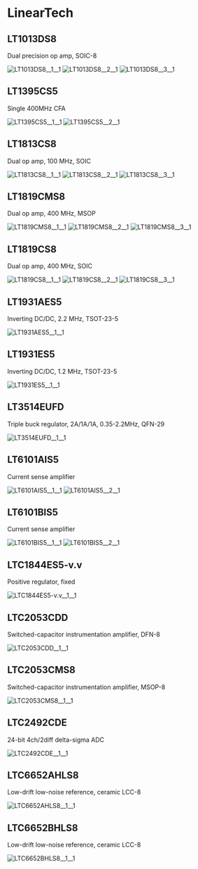 # LinearTech

## LT1013DS8
Dual precision op amp, SOIC-8

![LT1013DS8__1__1](images/LinearTech__LT1013DS8__1__1.png?raw=true) 
![LT1013DS8__2__1](images/LinearTech__LT1013DS8__2__1.png?raw=true) 
![LT1013DS8__3__1](images/LinearTech__LT1013DS8__3__1.png?raw=true) 

## LT1395CS5
Single 400MHz CFA

![LT1395CS5__1__1](images/LinearTech__LT1395CS5__1__1.png?raw=true) 
![LT1395CS5__2__1](images/LinearTech__LT1395CS5__2__1.png?raw=true) 

## LT1813CS8
Dual op amp, 100 MHz, SOIC

![LT1813CS8__1__1](images/LinearTech__LT1813CS8__1__1.png?raw=true) 
![LT1813CS8__2__1](images/LinearTech__LT1813CS8__2__1.png?raw=true) 
![LT1813CS8__3__1](images/LinearTech__LT1813CS8__3__1.png?raw=true) 

## LT1819CMS8
Dual op amp, 400 MHz, MSOP

![LT1819CMS8__1__1](images/LinearTech__LT1819CMS8__1__1.png?raw=true) 
![LT1819CMS8__2__1](images/LinearTech__LT1819CMS8__2__1.png?raw=true) 
![LT1819CMS8__3__1](images/LinearTech__LT1819CMS8__3__1.png?raw=true) 

## LT1819CS8
Dual op amp, 400 MHz, SOIC

![LT1819CS8__1__1](images/LinearTech__LT1819CS8__1__1.png?raw=true) 
![LT1819CS8__2__1](images/LinearTech__LT1819CS8__2__1.png?raw=true) 
![LT1819CS8__3__1](images/LinearTech__LT1819CS8__3__1.png?raw=true) 

## LT1931AES5
Inverting DC/DC, 2.2 MHz, TSOT-23-5

![LT1931AES5__1__1](images/LinearTech__LT1931AES5__1__1.png?raw=true) 

## LT1931ES5
Inverting DC/DC, 1.2 MHz, TSOT-23-5

![LT1931ES5__1__1](images/LinearTech__LT1931ES5__1__1.png?raw=true) 

## LT3514EUFD
Triple buck regulator, 2A/1A/1A, 0.35-2.2MHz, QFN-29

![LT3514EUFD__1__1](images/LinearTech__LT3514EUFD__1__1.png?raw=true) 

## LT6101AIS5
Current sense amplifier

![LT6101AIS5__1__1](images/LinearTech__LT6101AIS5__1__1.png?raw=true) 
![LT6101AIS5__2__1](images/LinearTech__LT6101AIS5__2__1.png?raw=true) 

## LT6101BIS5
Current sense amplifier

![LT6101BIS5__1__1](images/LinearTech__LT6101BIS5__1__1.png?raw=true) 
![LT6101BIS5__2__1](images/LinearTech__LT6101BIS5__2__1.png?raw=true) 

## LTC1844ES5-v.v
Positive regulator, fixed

![LTC1844ES5-v.v__1__1](images/LinearTech__LTC1844ES5-v.v__1__1.png?raw=true) 

## LTC2053CDD
Switched-capacitor instrumentation amplifier, DFN-8

![LTC2053CDD__1__1](images/LinearTech__LTC2053CDD__1__1.png?raw=true) 

## LTC2053CMS8
Switched-capacitor instrumentation amplifier, MSOP-8

![LTC2053CMS8__1__1](images/LinearTech__LTC2053CMS8__1__1.png?raw=true) 

## LTC2492CDE
24-bit 4ch/2diff delta-sigma ADC

![LTC2492CDE__1__1](images/LinearTech__LTC2492CDE__1__1.png?raw=true) 

## LTC6652AHLS8
Low-drift low-noise reference, ceramic LCC-8

![LTC6652AHLS8__1__1](images/LinearTech__LTC6652AHLS8__1__1.png?raw=true) 

## LTC6652BHLS8
Low-drift low-noise reference, ceramic LCC-8

![LTC6652BHLS8__1__1](images/LinearTech__LTC6652BHLS8__1__1.png?raw=true) 

